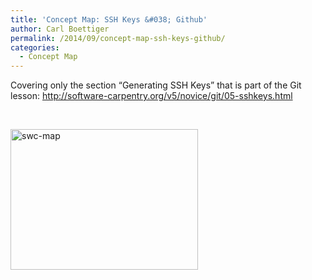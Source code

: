 ```yaml
---
title: 'Concept Map: SSH Keys &#038; Github'
author: Carl Boettiger
permalink: /2014/09/concept-map-ssh-keys-github/
categories:
  - Concept Map
---
```

Covering only the section &#8220;Generating SSH Keys&#8221; that is part of the Git lesson: http://software-carpentry.org/v5/novice/git/05-sshkeys.html

&nbsp;

[<img class="alignnone size-medium wp-image-8622" alt="swc-map" src="http://teaching.software-carpentry.org/wp-content/uploads/2014/09/swc-map-e1410545440384-300x225.jpg" width="300" height="225" />][1]

 [1]: http://teaching.software-carpentry.org/wp-content/uploads/2014/09/swc-map-e1410545440384.jpg
